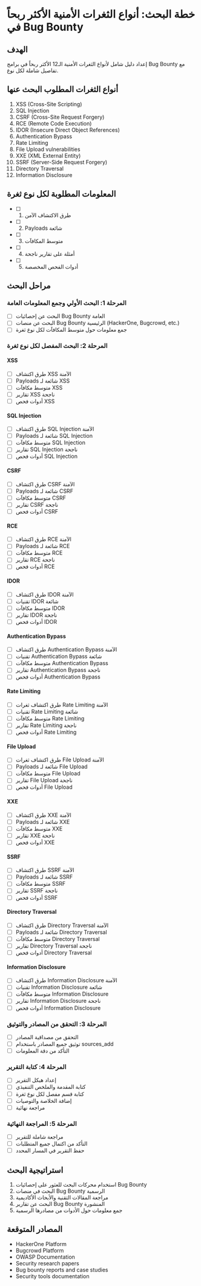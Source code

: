 # خطة البحث: أنواع الثغرات الأمنية الأكثر ربحاً في Bug Bounty

## الهدف
إعداد دليل شامل لأنواع الثغرات الأمنية الـ12 الأكثر ربحاً في برامج Bug Bounty مع تفاصيل شاملة لكل نوع.

## أنواع الثغرات المطلوب البحث عنها
1. XSS (Cross-Site Scripting)
2. SQL Injection
3. CSRF (Cross-Site Request Forgery)
4. RCE (Remote Code Execution)
5. IDOR (Insecure Direct Object References)
6. Authentication Bypass
7. Rate Limiting
8. File Upload vulnerabilities
9. XXE (XML External Entity)
10. SSRF (Server-Side Request Forgery)
11. Directory Traversal
12. Information Disclosure

## المعلومات المطلوبة لكل نوع ثغرة
- [ ] 1. طرق الاكتشاف الآمن
- [ ] 2. Payloads شائعة
- [ ] 3. متوسط المكافآت
- [ ] 4. أمثلة على تقارير ناجحة
- [ ] 5. أدوات الفحص المخصصة

## مراحل البحث

### المرحلة 1: البحث الأولي وجمع المعلومات العامة
- [ ] البحث عن إحصائيات Bug Bounty العامة
- [ ] البحث عن منصات Bug Bounty الرئيسية (HackerOne, Bugcrowd, etc.)
- [ ] جمع معلومات حول متوسط المكافآت لكل نوع ثغرة

### المرحلة 2: البحث المفصل لكل نوع ثغرة
#### XSS
- [ ] طرق اكتشاف XSS الآمنة
- [ ] Payloads شائعة لـ XSS
- [ ] متوسط مكافآت XSS
- [ ] تقارير XSS ناجحة
- [ ] أدوات فحص XSS

#### SQL Injection
- [ ] طرق اكتشاف SQL Injection الآمنة
- [ ] Payloads شائعة لـ SQL Injection
- [ ] متوسط مكافآت SQL Injection
- [ ] تقارير SQL Injection ناجحة
- [ ] أدوات فحص SQL Injection

#### CSRF
- [ ] طرق اكتشاف CSRF الآمنة
- [ ] Payloads شائعة لـ CSRF
- [ ] متوسط مكافآت CSRF
- [ ] تقارير CSRF ناجحة
- [ ] أدوات فحص CSRF

#### RCE
- [ ] طرق اكتشاف RCE الآمنة
- [ ] Payloads شائعة لـ RCE
- [ ] متوسط مكافآت RCE
- [ ] تقارير RCE ناجحة
- [ ] أدوات فحص RCE

#### IDOR
- [ ] طرق اكتشاف IDOR الآمنة
- [ ] تقنيات IDOR شائعة
- [ ] متوسط مكافآت IDOR
- [ ] تقارير IDOR ناجحة
- [ ] أدوات فحص IDOR

#### Authentication Bypass
- [ ] طرق اكتشاف Authentication Bypass الآمنة
- [ ] تقنيات Authentication Bypass شائعة
- [ ] متوسط مكافآت Authentication Bypass
- [ ] تقارير Authentication Bypass ناجحة
- [ ] أدوات فحص Authentication Bypass

#### Rate Limiting
- [ ] طرق اكتشاف ثغرات Rate Limiting الآمنة
- [ ] تقنيات Rate Limiting شائعة
- [ ] متوسط مكافآت Rate Limiting
- [ ] تقارير Rate Limiting ناجحة
- [ ] أدوات فحص Rate Limiting

#### File Upload
- [ ] طرق اكتشاف ثغرات File Upload الآمنة
- [ ] Payloads شائعة لـ File Upload
- [ ] متوسط مكافآت File Upload
- [ ] تقارير File Upload ناجحة
- [ ] أدوات فحص File Upload

#### XXE
- [ ] طرق اكتشاف XXE الآمنة
- [ ] Payloads شائعة لـ XXE
- [ ] متوسط مكافآت XXE
- [ ] تقارير XXE ناجحة
- [ ] أدوات فحص XXE

#### SSRF
- [ ] طرق اكتشاف SSRF الآمنة
- [ ] Payloads شائعة لـ SSRF
- [ ] متوسط مكافآت SSRF
- [ ] تقارير SSRF ناجحة
- [ ] أدوات فحص SSRF

#### Directory Traversal
- [ ] طرق اكتشاف Directory Traversal الآمنة
- [ ] Payloads شائعة لـ Directory Traversal
- [ ] متوسط مكافآت Directory Traversal
- [ ] تقارير Directory Traversal ناجحة
- [ ] أدوات فحص Directory Traversal

#### Information Disclosure
- [ ] طرق اكتشاف Information Disclosure الآمنة
- [ ] تقنيات Information Disclosure شائعة
- [ ] متوسط مكافآت Information Disclosure
- [ ] تقارير Information Disclosure ناجحة
- [ ] أدوات فحص Information Disclosure

### المرحلة 3: التحقق من المصادر والتوثيق
- [ ] التحقق من مصداقية المصادر
- [ ] توثيق جميع المصادر باستخدام sources_add
- [ ] التأكد من دقة المعلومات

### المرحلة 4: كتابة التقرير
- [ ] إعداد هيكل التقرير
- [ ] كتابة المقدمة والملخص التنفيذي
- [ ] كتابة قسم مفصل لكل نوع ثغرة
- [ ] إضافة الخلاصة والتوصيات
- [ ] مراجعة نهائية

### المرحلة 5: المراجعة النهائية
- [ ] مراجعة شاملة للتقرير
- [ ] التأكد من اكتمال جميع المتطلبات
- [ ] حفظ التقرير في المسار المحدد

## استراتيجية البحث
1. استخدام محركات البحث للعثور على إحصائيات Bug Bounty
2. البحث في منصات Bug Bounty الرسمية
3. مراجعة المقالات التقنية والأبحاث الأكاديمية
4. البحث عن تقارير Bug Bounty المنشورة
5. جمع معلومات حول الأدوات من مصادرها الرسمية

## المصادر المتوقعة
- HackerOne Platform
- Bugcrowd Platform
- OWASP Documentation
- Security research papers
- Bug bounty reports and case studies
- Security tools documentation